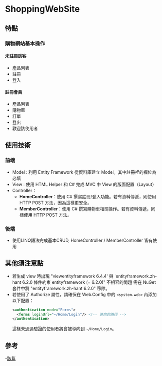 # ShoppingWebSite

## 特點
### 購物網站基本操作
#### 未註冊訪客
- 產品列表
- 註冊
- 登入
#### 註冊會員
- 產品列表
- 購物車
- 訂單
- 登出
- 歡迎該使用者

## 使用技術
### 前端
- Model : 利用 Entity Framework 從資料庫建立 Model。其中註冊裡的欄位為必填
- View : 使用 HTML Helper 和 C# 完成 MVC 中 View 的版面配置（Layout）
- Controller：
  - **HomeController**：使用 C# 撰寫註冊/登入功能。若有資料傳遞，則使用 HTTP POST 方法，因為這樣更安全。
  - **MemberController**：使用 C# 撰寫購物車相關操作。若有資料傳遞，同樣使用 HTTP POST 方法。
### 後端
- 使用LINQ語法完成基本CRUD, HomeController / MemberController 皆有使用

## 其他須注意點
- 若生成 view 時出現 "viewentityframework 6.4.4' 與 'entityframework.zh-hant 6.2.0 條件約束 entityframework (= 6.2.0)" 不相容的問題    需在 NuGet 套件中將 "entityframework.zh-hant 6.2.0" 移除。
- 若使用了 Authorize 屬性，請確保在 Web.Config 中的 `<system.web>` 內添加以下配置：
    ```xml
    <authentication mode="Forms">
      <forms loginUrl="~/Home/Login"/> <!-- 導向的路徑 -->
    </authentication>
    ```
    這樣未通過驗證的使用者將會被導向到 `~/Home/Login`。

## 參考
-[該篇](https://ithelp.ithome.com.tw/articles/10287423) 
